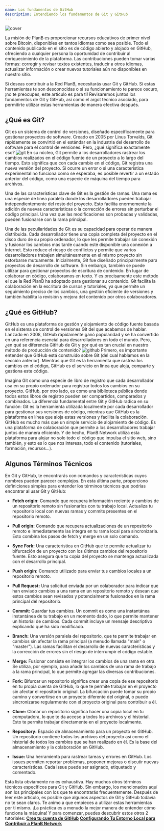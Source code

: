```yaml
---
name: Los fundamentos de GitHub
description: Entendiendo los fundamentos de Git y GitHub
---
```


![cover](assets/cover.webp)

La misión de PlanB es proporcionar recursos educativos de primer nivel sobre Bitcoin, disponibles en tantos idiomas como sea posible. Todo el contenido publicado en el sitio es de código abierto y alojado en GitHub, ofreciendo a cualquier persona la oportunidad de contribuir al enriquecimiento de la plataforma. Las contribuciones pueden tomar varias formas: corregir y revisar textos existentes, traducir a otros idiomas, actualizar información o crear nuevos tutoriales aún no disponibles en nuestro sitio.

Si deseas contribuir a la Red PlanB, necesitarás usar Git y GitHub. Si estas herramientas te son desconocidas o si su funcionamiento te parece oscuro, ¡no te preocupes, este artículo es para ti! Revisaremos juntos los fundamentos de Git y GitHub, así como el argot técnico asociado, para permitirte utilizar estas herramientas de manera efectiva después.

## ¿Qué es Git?

Git es un sistema de control de versiones, diseñado específicamente para gestionar proyectos de software. Creado en 2005 por Linus Torvalds, Git rápidamente se convirtió en el estándar en la industria del desarrollo de software para el control de versiones. Pero, ¿qué significa exactamente eso?
![git](assets/1.webp)
En su núcleo, Git permite a los desarrolladores rastrear los cambios realizados en el código fuente de un proyecto a lo largo del tiempo. Esto significa que con cada cambio en el código, Git registra una nueva versión del proyecto. Si ocurre un error o si una característica experimental no funciona como se esperaba, es posible revertir a un estado anterior del código, como una especie de máquina del tiempo para archivos.

Una de las características clave de Git es la gestión de ramas. Una rama es una especie de línea paralela donde los desarrolladores pueden trabajar independientemente del resto del proyecto. Esto facilita enormemente la adición de nuevas características o la corrección de errores sin perturbar el código principal. Una vez que las modificaciones son probadas y validadas, pueden fusionarse con la rama principal.

Una de las peculiaridades de Git es su capacidad para operar de manera distribuida. Cada desarrollador tiene una copia completa del proyecto en el disco duro de su propio ordenador, lo que les permite trabajar sin conexión y fusionar los cambios más tarde cuando esté disponible una conexión a Internet. Esto reduce el riesgo de conflictos y permite que varios desarrolladores trabajen simultáneamente en el mismo proyecto sin estorbarse mutuamente.
Inicialmente, Git fue diseñado principalmente para proyectos de desarrollo de software. Sin embargo, también se puede utilizar para gestionar proyectos de escritura de contenido. En lugar de colaborar en código, colaboramos en texto. Y es precisamente este método el que la Red PlanB ha adoptado para gestionar su contenido. Git facilita la colaboración en la escritura de cursos y tutoriales, ya que permite un seguimiento preciso de los cambios, una gestión eficiente de versiones y también habilita la revisión y mejora del contenido por otros colaboradores.
## ¿Qué es GitHub?

GitHub es una plataforma de gestión y alojamiento de código fuente basada en el sistema de control de versiones Git del que acabamos de hablar. Lanzado en 2008, GitHub rápidamente ganó popularidad y se ha convertido en una referencia esencial para desarrolladores en todo el mundo. Pero, ¿en qué se diferencia GitHub de Git y por qué es tan crucial en nuestro método de producción de contenido?
![github](assets/2.webp)
Primero, es importante entender que GitHub está construido sobre Git (del cual hablamos en la sección anterior). Mientras que Git es la herramienta que rastrea los cambios en el código, GitHub es el servicio en línea que aloja, comparte y gestiona este código.

Imagina Git como una especie de libro de registro que cada desarrollador usa en su propio ordenador para registrar todos los cambios en su proyecto. GitHub, por otro lado, es como una biblioteca pública donde todos estos libros de registro pueden ser compartidos, comparados y combinados.
La diferencia fundamental entre Git y GitHub radica en su función: Git es la herramienta utilizada localmente por cada desarrollador para gestionar sus versiones de código, mientras que GitHub es la plataforma en línea que aloja estas versiones y facilita la colaboración.
GitHub es mucho más que un simple servicio de alojamiento de código. Es una plataforma de colaboración que permite a los desarrolladores trabajar juntos de manera eficiente. Y de hecho, PlanB Network utiliza esta plataforma para alojar no solo todo el código que impulsa el sitio web, sino también, y esto es lo que nos interesa, todo el contenido (tutoriales, formación, recursos...).

## Algunos Términos Técnicos

En Git y GitHub, te encontrarás con comandos y características cuyos nombres pueden parecer complejos. En esta última parte, proporciono definiciones simples para entender los términos técnicos que podrías encontrar al usar Git y GitHub:

- **Fetch origin:** Comando que recupera información reciente y cambios de un repositorio remoto sin fusionarlos con tu trabajo local. Actualiza tu repositorio local con nuevas ramas y commits presentes en el repositorio remoto.

- **Pull origin:** Comando que recupera actualizaciones de un repositorio remoto e inmediatamente las integra en tu rama local para sincronizarla. Esto combina los pasos de fetch y merge en un solo comando.
- **Sync Fork:** Una característica en GitHub que te permite actualizar tu bifurcación de un proyecto con los últimos cambios del repositorio fuente. Esto asegura que tu copia del proyecto se mantenga actualizada con el desarrollo principal.
- **Push origin:** Comando utilizado para enviar tus cambios locales a un repositorio remoto.

- **Pull Request:** Una solicitud enviada por un colaborador para indicar que han enviado cambios a una rama en un repositorio remoto y desean que estos cambios sean revisados y potencialmente fusionados en la rama principal del repositorio.

- **Commit:** Guardar tus cambios. Un commit es como una instantánea instantánea de tu trabajo en un momento dado, lo que permite mantener un historial de cambios. Cada commit incluye un mensaje descriptivo explicando qué ha sido modificado.

- **Branch:** Una versión paralela del repositorio, que te permite trabajar en cambios sin afectar la rama principal (a menudo llamada "main" o "master"). Las ramas facilitan el desarrollo de nuevas características y la corrección de errores sin el riesgo de interrumpir el código estable.

- **Merge:** Fusionar consiste en integrar los cambios de una rama en otra. Se utiliza, por ejemplo, para añadir los cambios de una rama de trabajo a la rama principal, lo que permite agregar las diversas contribuciones.

- **Fork:** Bifurcar un repositorio significa crear una copia de ese repositorio en tu propia cuenta de GitHub, lo que te permite trabajar en el proyecto sin afectar el repositorio original. La bifurcación puede tomar su propio camino y convertirse en un proyecto diferente del original, o puede sincronizarse regularmente con el proyecto original para contribuir a él.

- **Clone:** Clonar un repositorio significa hacer una copia local en tu computadora, lo que te da acceso a todos los archivos y el historial. Esto te permite trabajar directamente en el proyecto localmente.

- **Repository:** Espacio de almacenamiento para un proyecto en GitHub. Un repositorio contiene todos los archivos del proyecto así como el historial de todos los cambios que se han realizado en él. Es la base del almacenamiento y la colaboración en GitHub.

- **Issue:** Una herramienta para rastrear tareas y errores en GitHub. Los issues permiten reportar problemas, proponer mejoras o discutir nuevas características. Cada issue puede ser asignado, etiquetado y comentado.

Esta lista obviamente no es exhaustiva. Hay muchos otros términos técnicos específicos para Git y GitHub. Sin embargo, los mencionados aquí son los principales con los que te encontrarás frecuentemente.
Después de leer este artículo, es posible que algunos aspectos de Git y GitHub todavía no te sean claros. Te animo a que empieces a utilizar estas herramientas por ti mismo. ¡La práctica es a menudo la mejor manera de entender cómo funciona la máquina! Y para comenzar, puedes descubrir estos otros 2 tutoriales:
**[Crea tu cuenta de GitHub](https://planb.network/tutorials/others/contribution/create-github-account-a75fc39d-f0d0-44dc-9cd5-cd94aee0c07c)**
**[Configurando Tu Entorno Local para Contribuir a PlanB Network](https://planb.network/tutorials/others/contribution/github-desktop-work-environment-5862003b-9d76-47f5-a9e0-5ec74256a8ba)**